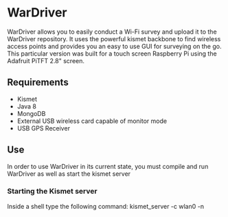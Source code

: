 WarDriver
=========

WarDriver allows you to easily conduct a Wi-Fi survey and upload it to the WarDriver repository. It uses the powerful kismet backbone to find wireless access points and provides you an easy to use GUI for surveying on the go. This particular version was built for a touch screen Raspberry Pi using the Adafruit PiTFT 2.8" screen.

<h2>Requirements</h2>
<ul>
<li>Kismet</li>
<li>Java 8</li>
<li>MongoDB</li>
<li>External USB wireless card capable of monitor mode</li>
<li>USB GPS Receiver</li>
</ul>

<h2>Use</h2>
In order to use WarDriver in its current state, you must compile and run WarDriver as well as start the kismet server
<h3>Starting the Kismet server</h3>
Inside a shell type the following command: kismet_server -c wlan0 -n 
